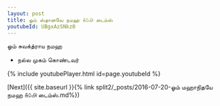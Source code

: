 ```yaml
---
layout: post
title: ஓம் ஸ்தானவே நமஹ ௧௦௮ டைம்ஸ்
youtubeId: UBgxAzSNkz0
---
```

 
 
 ஓம் சுவக்த்ராய நமஹ  
 
 -  நல்ல முகம் கொண்டவர் 
 
  
 
  
 
 
 
 
 
 


{% include youtubePlayer.html id=page.youtubeId %}
 
[Next]({{ site.baseurl }}{% link  split2/_posts/2016-07-20-ஓம் மஹாநிதயே நமஹ ௧௦௮ டைம்ஸ்.md%})
 
